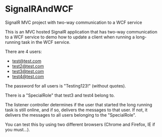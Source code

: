 # SignalRAndWCF
SignalR MVC project with two-way communication to a WCF service

This is an MVC hosted SignalR application that has two-way communication to a WCF service to demo how to update a client when running a long-running task in the WCF service.

There are 4 users:
 - test@test.com
 - test2@test.com
 - test3@test.com
 - test4@test.com

The password for all users is "Testing123!" (without quotes).

There is a "SpecialRole" that test3 and test4 belong to.


The listener controller determines if the user that started the long running task is still online, and if so, delivers the messages to that user.  If not, it delivers the messages to all users belonging to the "SpecialRole".


You can test this by using two different browsers (Chrome and Firefox, IE if you must...).  
